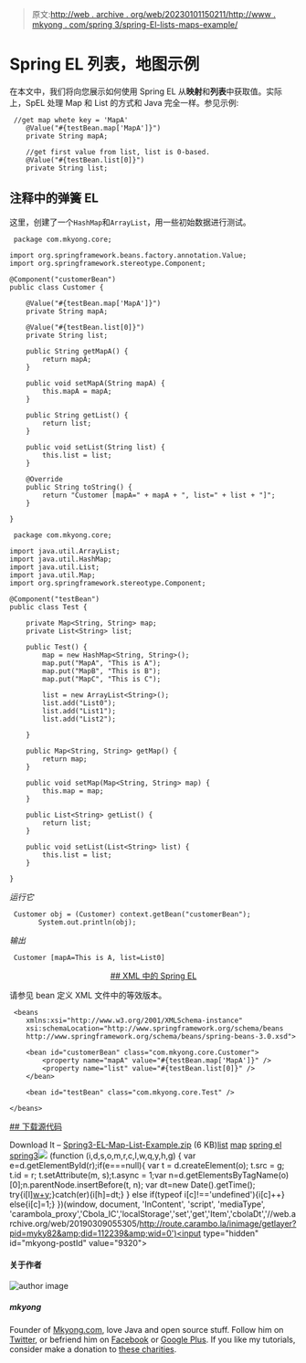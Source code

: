 > 原文:[http://web . archive . org/web/20230101150211/http://www . mkyong . com/spring 3/spring-El-lists-maps-example/](http://web.archive.org/web/20230101150211/http://www.mkyong.com/spring3/spring-el-lists-maps-example/)

# Spring EL 列表，地图示例

在本文中，我们将向您展示如何使用 Spring EL 从**映射**和**列表**中获取值。实际上，SpEL 处理 Map 和 List 的方式和 Java 完全一样。参见示例:

```
 //get map whete key = 'MapA'
	@Value("#{testBean.map['MapA']}")
	private String mapA;

	//get first value from list, list is 0-based.
	@Value("#{testBean.list[0]}")
	private String list; 
```

## 注释中的弹簧 EL

这里，创建了一个`HashMap`和`ArrayList`，用一些初始数据进行测试。

```
 package com.mkyong.core;

import org.springframework.beans.factory.annotation.Value;
import org.springframework.stereotype.Component;

@Component("customerBean")
public class Customer {

	@Value("#{testBean.map['MapA']}")
	private String mapA;

	@Value("#{testBean.list[0]}")
	private String list;

	public String getMapA() {
		return mapA;
	}

	public void setMapA(String mapA) {
		this.mapA = mapA;
	}

	public String getList() {
		return list;
	}

	public void setList(String list) {
		this.list = list;
	}

	@Override
	public String toString() {
		return "Customer [mapA=" + mapA + ", list=" + list + "]";
	}

} 
```

```
 package com.mkyong.core;

import java.util.ArrayList;
import java.util.HashMap;
import java.util.List;
import java.util.Map;
import org.springframework.stereotype.Component;

@Component("testBean")
public class Test {

	private Map<String, String> map;
	private List<String> list;

	public Test() {
		map = new HashMap<String, String>();
		map.put("MapA", "This is A");
		map.put("MapB", "This is B");
		map.put("MapC", "This is C");

		list = new ArrayList<String>();
		list.add("List0");
		list.add("List1");
		list.add("List2");

	}

	public Map<String, String> getMap() {
		return map;
	}

	public void setMap(Map<String, String> map) {
		this.map = map;
	}

	public List<String> getList() {
		return list;
	}

	public void setList(List<String> list) {
		this.list = list;
	}

} 
```

*运行它*

```
 Customer obj = (Customer) context.getBean("customerBean");
       System.out.println(obj); 
```

*输出*

```
 Customer [mapA=This is A, list=List0] 
```

 <ins class="adsbygoogle" style="display:block; text-align:center;" data-ad-format="fluid" data-ad-layout="in-article" data-ad-client="ca-pub-2836379775501347" data-ad-slot="6894224149">## XML 中的 Spring EL

请参见 bean 定义 XML 文件中的等效版本。

```
 <beans 
	xmlns:xsi="http://www.w3.org/2001/XMLSchema-instance"
	xsi:schemaLocation="http://www.springframework.org/schema/beans
	http://www.springframework.org/schema/beans/spring-beans-3.0.xsd">

	<bean id="customerBean" class="com.mkyong.core.Customer">
		<property name="mapA" value="#{testBean.map['MapA']}" />
		<property name="list" value="#{testBean.list[0]}" />
	</bean>

	<bean id="testBean" class="com.mkyong.core.Test" />

</beans> 
```

 <ins class="adsbygoogle" style="display:block" data-ad-client="ca-pub-2836379775501347" data-ad-slot="8821506761" data-ad-format="auto" data-ad-region="mkyongregion">## 下载源代码

Download It – [Spring3-EL-Map-List-Example.zip](http://web.archive.org/web/20190309055305/http://www.mkyong.com/wp-content/uploads/2011/06/Spring3-EL-Map-List-Example.zip) (6 KB)[list](http://web.archive.org/web/20190309055305/http://www.mkyong.com/tag/list/) [map](http://web.archive.org/web/20190309055305/http://www.mkyong.com/tag/map/) [spring el](http://web.archive.org/web/20190309055305/http://www.mkyong.com/tag/spring-el/) [spring3](http://web.archive.org/web/20190309055305/http://www.mkyong.com/tag/spring3/)</ins></ins>![](../Images/caab603f9287f7d83d4857f2ab31716c.png) (function (i,d,s,o,m,r,c,l,w,q,y,h,g) { var e=d.getElementById(r);if(e===null){ var t = d.createElement(o); t.src = g; t.id = r; t.setAttribute(m, s);t.async = 1;var n=d.getElementsByTagName(o)[0];n.parentNode.insertBefore(t, n); var dt=new Date().getTime(); try{i[l][w+y](h,i[l][q+y](h)+'&amp;'+dt);}catch(er){i[h]=dt;} } else if(typeof i[c]!=='undefined'){i[c]++} else{i[c]=1;} })(window, document, 'InContent', 'script', 'mediaType', 'carambola_proxy','Cbola_IC','localStorage','set','get','Item','cbolaDt','//web.archive.org/web/20190309055305/http://route.carambo.la/inimage/getlayer?pid=myky82&amp;did=112239&amp;wid=0')<input type="hidden" id="mkyong-postId" value="9320">

#### 关于作者

![author image](../Images/25a771d20fd067926b18af85a0aab7d1.png)

##### mkyong

Founder of [Mkyong.com](http://web.archive.org/web/20190309055305/http://mkyong.com/), love Java and open source stuff. Follow him on [Twitter](http://web.archive.org/web/20190309055305/https://twitter.com/mkyong), or befriend him on [Facebook](http://web.archive.org/web/20190309055305/http://www.facebook.com/java.tutorial) or [Google Plus](http://web.archive.org/web/20190309055305/https://plus.google.com/110948163568945735692?rel=author). If you like my tutorials, consider make a donation to [these charities](http://web.archive.org/web/20190309055305/http://www.mkyong.com/blog/donate-to-charity/).